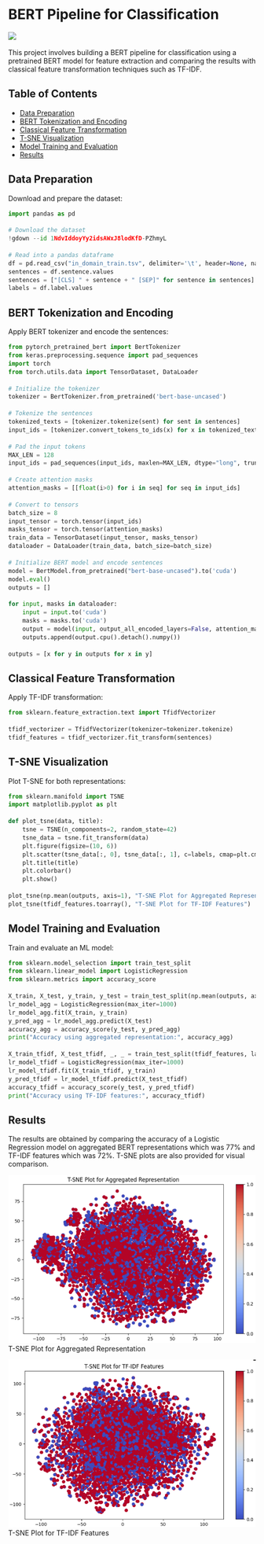 # BERT Pipeline for Classification
![](https://media.geeksforgeeks.org/wp-content/uploads/20230802120409/Single-Sentence-Classification-Task.png)

This project involves building a BERT pipeline for classification using a pretrained BERT model for feature extraction and comparing the results with classical feature transformation techniques such as TF-IDF.

## Table of Contents

- [Data Preparation](#data-preparation)
- [BERT Tokenization and Encoding](#bert-tokenization-and-encoding)
- [Classical Feature Transformation](#classical-feature-transformation)
- [T-SNE Visualization](#t-sne-visualization)
- [Model Training and Evaluation](#model-training-and-evaluation)
- [Results](#results)

## Data Preparation

Download and prepare the dataset:

```python
import pandas as pd

# Download the dataset
!gdown --id 1NdvIddoyYy2idsAWxJ8lodKfD-PZhmyL

# Read into a pandas dataframe
df = pd.read_csv("in_domain_train.tsv", delimiter='\t', header=None, names=['sentence_source', 'label', 'label_notes', 'sentence'])[['label', 'sentence']]
sentences = df.sentence.values
sentences = ["[CLS] " + sentence + " [SEP]" for sentence in sentences]
labels = df.label.values
```

## BERT Tokenization and Encoding

Apply BERT tokenizer and encode the sentences:

```python
from pytorch_pretrained_bert import BertTokenizer
from keras.preprocessing.sequence import pad_sequences
import torch
from torch.utils.data import TensorDataset, DataLoader

# Initialize the tokenizer
tokenizer = BertTokenizer.from_pretrained('bert-base-uncased')

# Tokenize the sentences
tokenized_texts = [tokenizer.tokenize(sent) for sent in sentences]
input_ids = [tokenizer.convert_tokens_to_ids(x) for x in tokenized_texts]

# Pad the input tokens
MAX_LEN = 128
input_ids = pad_sequences(input_ids, maxlen=MAX_LEN, dtype="long", truncating="post", padding="post")

# Create attention masks
attention_masks = [[float(i>0) for i in seq] for seq in input_ids]

# Convert to tensors
batch_size = 8
input_tensor = torch.tensor(input_ids)
masks_tensor = torch.tensor(attention_masks)
train_data = TensorDataset(input_tensor, masks_tensor)
dataloader = DataLoader(train_data, batch_size=batch_size)

# Initialize BERT model and encode sentences
model = BertModel.from_pretrained("bert-base-uncased").to('cuda')
model.eval()
outputs = []

for input, masks in dataloader:
    input = input.to('cuda')
    masks = masks.to('cuda')
    output = model(input, output_all_encoded_layers=False, attention_mask=masks)[0]
    outputs.append(output.cpu().detach().numpy())

outputs = [x for y in outputs for x in y]
```

## Classical Feature Transformation

Apply TF-IDF transformation:

```python
from sklearn.feature_extraction.text import TfidfVectorizer

tfidf_vectorizer = TfidfVectorizer(tokenizer=tokenizer.tokenize)
tfidf_features = tfidf_vectorizer.fit_transform(sentences)
```

## T-SNE Visualization

Plot T-SNE for both representations:

```python
from sklearn.manifold import TSNE
import matplotlib.pyplot as plt

def plot_tsne(data, title):
    tsne = TSNE(n_components=2, random_state=42)
    tsne_data = tsne.fit_transform(data)
    plt.figure(figsize=(10, 6))
    plt.scatter(tsne_data[:, 0], tsne_data[:, 1], c=labels, cmap=plt.cm.coolwarm)
    plt.title(title)
    plt.colorbar()
    plt.show()

plot_tsne(np.mean(outputs, axis=1), "T-SNE Plot for Aggregated Representation")
plot_tsne(tfidf_features.toarray(), "T-SNE Plot for TF-IDF Features")
```

## Model Training and Evaluation

Train and evaluate an ML model:

```python
from sklearn.model_selection import train_test_split
from sklearn.linear_model import LogisticRegression
from sklearn.metrics import accuracy_score

X_train, X_test, y_train, y_test = train_test_split(np.mean(outputs, axis=1), labels, test_size=0.2, random_state=42)
lr_model_agg = LogisticRegression(max_iter=1000)
lr_model_agg.fit(X_train, y_train)
y_pred_agg = lr_model_agg.predict(X_test)
accuracy_agg = accuracy_score(y_test, y_pred_agg)
print("Accuracy using aggregated representation:", accuracy_agg)

X_train_tfidf, X_test_tfidf, _, _ = train_test_split(tfidf_features, labels, test_size=0.2, random_state=42)
lr_model_tfidf = LogisticRegression(max_iter=1000)
lr_model_tfidf.fit(X_train_tfidf, y_train)
y_pred_tfidf = lr_model_tfidf.predict(X_test_tfidf)
accuracy_tfidf = accuracy_score(y_test, y_pred_tfidf)
print("Accuracy using TF-IDF features:", accuracy_tfidf)
```

## Results

The results are obtained by comparing the accuracy of a Logistic Regression model on aggregated BERT representations which was 77% and TF-IDF features which was 72%. 
T-SNE plots are also provided for visual comparison.

![](https://github.com/AmiraQadry/BERT-Pipeline-for-Classification/blob/main/T-SNE%20Plot%20for%20Aggregated%20Representation.png)
T-SNE Plot for Aggregated Representation

![](https://github.com/AmiraQadry/BERT-Pipeline-for-Classification/blob/main/T-SNE%20Plot%20for%20TF-IDF%20Features.png)
T-SNE Plot for TF-IDF Features
